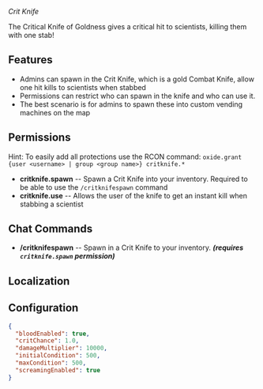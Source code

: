 *Crit Knife* 

The Critical Knife of Goldness gives a critical hit to scientists, killing them with one stab!

## Features

- Admins can spawn in the Crit Knife, which is a gold Combat Knife, allow one hit kills to scientists when stabbed
- Permissions can restrict who can spawn in the knife and who can use it.
- The best scenario is for admins to spawn these into custom vending machines on the map

## Permissions

Hint: To easily add all protections use the RCON command: `oxide.grant {user <username> | group <group name>} critknife.*`

- **critknife.spawn** -- Spawn a Crit Knife into your inventory. Required to be able to use the `/critknifespawn` command
- **critknife.use** -- Allows the user of the knife to get an instant kill when stabbing a scientist

## Chat Commands

- **/critknifespawn** -- Spawn in a Crit Knife to your inventory. ***(requires `critknife.spawn` permission)***

## Localization

## Configuration

```json
{
  "bloodEnabled": true,
  "critChance": 1.0,
  "damageMultiplier": 10000,
  "initialCondition": 500,
  "maxCondition": 500,
  "screamingEnabled": true
}
```
